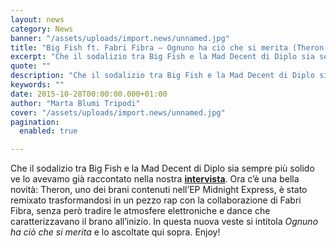 ```yaml
---
layout: news
category: News
banner: "/assets/uploads/import.news/unnamed.jpg"
title: "Big Fish ft. Fabri Fibra – Ognuno ha ciò che si merita (Theron rmx): audio"
excerpt: "Che il sodalizio tra Big Fish e la Mad Decent di Diplo sia sempre più solido ve lo avevamo già raccontato nella nostra intervista. Ora c’è una bella novità: Theron, uno dei brani contenuti nell’EP Midnight Express, è stato remixato trasformandosi in un pezzo rap con la collaborazione di Fabri Fibra, senza però tradire le atmosfere [&hellip"
quote: ""
description: "Che il sodalizio tra Big Fish e la Mad Decent di Diplo sia sempre più solido ve lo avevamo già raccontato nella nostra intervista. Ora c’è una bella novità: Theron, uno dei brani contenuti nell’EP Midnight Express, è stato remixato trasformandosi in un pezzo rap con la collaborazione di Fabri Fibra, senza però tradire le atmosfere [&hellip"
keywords: ""
date: 2015-10-28T00:00:00.000+01:00
author: "Marta Blumi Tripodi"
cover: "/assets/uploads/import.news/unnamed.jpg"
pagination:
  enabled: true

---
```


Che il sodalizio tra Big Fish e la Mad Decent di Diplo sia sempre più solido ve lo avevamo già raccontato nella nostra **[intervista](https://hotmc.com/big-fish-lintervista-2/)**. Ora c’è una bella novità: Theron, uno dei brani contenuti nell’EP Midnight Express, è stato remixato trasformandosi in un pezzo rap con la collaborazione di Fabri Fibra, senza però tradire le atmosfere elettroniche e dance che caratterizzavano il brano all’inizio. In questa nuova veste si intitola _Ognuno ha ciò che si merita_ e lo ascoltate qui sopra. Enjoy!